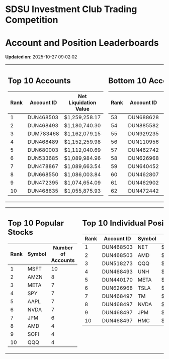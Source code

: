 # SDSU Investment Club Trading Competition 
 # Account and Position Leaderboards

**Updated on**: 2025-10-27 09:02:02

<table><tr><td valign="top">

## Top 10 Accounts
| Rank | Account ID | Net Liquidation Value |
|------|------------|-----------------------|
| 1 | DUN468503 | $1,259,258.17 |
| 2 | DUN468493 | $1,180,740.30 |
| 3 | DUM783468 | $1,162,079.15 |
| 4 | DUN468489 | $1,152,259.98 |
| 5 | DUN680003 | $1,112,040.69 |
| 6 | DUN533685 | $1,089,984.96 |
| 7 | DUN478867 | $1,089,663.54 |
| 8 | DUN668550 | $1,086,003.84 |
| 9 | DUN472395 | $1,074,654.09 |
| 10 | DUN468635 | $1,055,875.93 |

</td><td valign="top">

## Bottom 10 Accounts
| Rank | Account ID | Net Liquidation Value |
|------|------------|-----------------------|
| 53 | DUN688628 | $1,004,301.23 |
| 54 | DUN885582 | $1,003,773.40 |
| 55 | DUN929235 | $1,003,463.66 |
| 56 | DUN110956 | $1,002,870.86 |
| 57 | DUN462742 | $1,001,331.88 |
| 58 | DUN626968 | $1,001,022.97 |
| 59 | DUN640452 | $1,000,893.24 |
| 60 | DUN462807 | $994,564.65 |
| 61 | DUN462902 | $943,824.39 |
| 62 | DUN472442 | $834,449.57 |

</td></tr></table>

<table><tr><td valign="top">

## Top 10 Popular Stocks
| Rank | Symbol | Number of Accounts |
|------|--------|--------------------|
| 1 | MSFT | 10 |
| 2 | AMZN | 8 |
| 3 | META | 7 |
| 4 | SPY | 7 |
| 5 | AAPL | 7 |
| 6 | NVDA | 7 |
| 7 | JPM | 6 |
| 8 | AMD | 4 |
| 9 | SOFI | 4 |
| 10 | QQQ | 4 |

</td><td valign="top">

## Top 10 Individual Positions
| Rank | Account ID | Symbol | Cost | Total Value |
|------|------------|--------|-----------|-------------|
| 1 | DUN468503 | NET | $2,222,350.22 | $2,222,350.22 |
| 2 | DUN468503 | AMD | $484,965.07 | $484,965.07 |
| 3 | DUN518273 | QQQ | $301,122.51 | $301,122.51 |
| 4 | DUN468493 | UNH | $270,005.39 | $270,005.39 |
| 5 | DUN440170 | META | $252,257.26 | $252,257.26 |
| 6 | DUN626968 | TSLA | $225,886.51 | $225,886.51 |
| 7 | DUN468497 | TM | $200,005.73 | $200,005.73 |
| 8 | DUN468497 | NVDA | $200,005.30 | $200,005.30 |
| 9 | DUN468497 | JPM | $200,003.26 | $200,003.26 |
| 10 | DUN468497 | HMC | $198,032.60 | $198,032.60 |

</td></tr></table>
